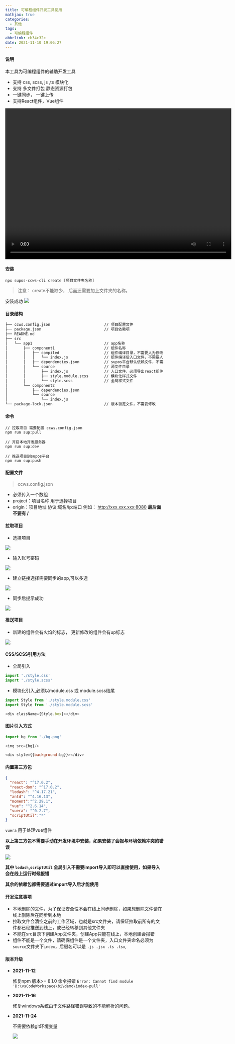 ```yaml
---
title: 可编程组件开发工具使用
mathjax: true
categories:
  - 其他
tags:
  - 可编程组件
abbrlink: cb34c32c
date: 2021-11-10 19:06:27
---
```


#### 说明

本工具为可编程组件的辅助开发工具

+ 支持 css, scss, js ,ts 模块化
+ 支持 多文件打包 静态资源打包
+ 一键同步， 一键上传
+ 支持React组件，Vue组件

<video  width="720" height="480" src="http://nextcloud.iftrue.club:37186/index.php/s/xJJ9C6oFJX6BDc6/download/2021-11-11%E5%8F%AF%E7%BC%96%E7%A8%8B%E7%BB%84%E4%BB%B6%E5%BC%80%E5%8F%91%E5%B7%A5%E5%85%B7%E5%88%86%E4%BA%AB.mp4" controls >
  <source src="http://nextcloud.iftrue.club:37186/index.php/s/xJJ9C6oFJX6BDc6/download/2021-11-11%E5%8F%AF%E7%BC%96%E7%A8%8B%E7%BB%84%E4%BB%B6%E5%BC%80%E5%8F%91%E5%B7%A5%E5%85%B7%E5%88%86%E4%BA%AB.mp4" type="video/mp4">
</video>

#### 安装

```
npx supos-ccws-cli create [项目文件夹名称]
```

> 注意： create不能缺少， 后面还需要加上文件夹的名称。

安装成功 ![](0001.png)


#### 目录结构

```bash
├── ccws.config.json                        // 项目配置文件
├── package.json                            // 项目依赖项
├── README.md
├── src
│   └── app1                                // app名称
│       ├── component1                      // 组件名称
│       │   ├── compiled                    // 组件编译目录，不需要人为修改
│       │   │   └── index.js                // 组件编译后入口文件，不需要人为修改
│       │   ├── dependencies.json           // supos平台默认依赖文件，不需要人为修改
│       │   └── source                      // 源文件目录
│       │       ├── index.js                // 入口文件，必须导出react组件，名称必须为index.[ext]
│       │       ├── style.module.scss       // 模块化样式文件
│       │       └── style.scss              // 全局样式文件
│       └── component2
│           ├── dependencies.json
│           └── source
│               └── index.js
└── package-lock.json                       // 版本锁定文件，不需要修改
```

#### 命令

```
// 拉取项目 需要配置 ccws.config.json
npm run sup:pull

// 开启本地开发服务器
npm run sup:dev

// 推送项目到supos平台
npm run sup:push
```

#### 配置文件

> ccws.config.json

+ 必须传入一个数组
+ project：项目名称 用于选择项目
+ origin：项目地址 协议:域名/ip:端口    例如： http://xxx.xxx.xxx:8080 **最后面不要有 /**

#### 拉取项目

+ 选择项目

![](0002.png)

+ 输入账号密码

![](0003.png)

+ 建立链接选择需要同步的app,可以多选

![](0004.png)

+ 同步后提示成功

![](0005.png)


#### 推送项目

+ 新建的组件会有火焰的标志， 更新修改的组件会有up标志

![](0006.png)

#### CSS/SCSS引用方法

+ 全局引入

```javascript
import './style.css'
import './style.scss'
```

+ 模块化引入,必须以module.css 或 module.scss结尾

```javascript
import Style from './style.module.css'
import Style from './style.module.scss'

<div className={Style.box}></div>
```

#### 图片引入方式

```javascript
import bg from './bg.png'

<img src={bg}/>

<div style={{background:bg}}></div>
```

#### 内置第三方包

``` json
{
  "react": "^17.0.2",
  "react-dom": "^17.0.2",
  "lodash": "^4.17.21",
  "antd": "^4.16.13",
  "moment":"^2.29.1",
  "vue": "^2.6.14",
  "vuera": "^0.2.7",
  "scriptUtil":"*"
}

```

`vuera` 用于处理vue组件

**以上第三方包不需要手动在开发环境中安装，如果安装了会报与环境依赖冲突的错误**

![](0007.png)

**其中 `lodash`,`scriptUtil` 全局引入不需要import导入即可以直接使用，如果导入会在线上运行时候报错**

**其余的依赖包都需要通过import导入后才能使用**


#### 开发注意事项

+ 本地删除的文件，为了保证安全性不会在线上同步删除，如果想删除文件请在线上删除后在同步到本地
+ 拉取文件会清空之前的工作区域，也就是src文件夹，请保证拉取前所有的文件都已经推送到线上，或已经转移到其他文件夹
+ 不能在src目录下创建App文件夹，创建App只能在线上，本地创建会报错
+ 组件不能是一个文件，请确保组件是一个文件夹，入口文件夹命名必须为 `source`文件夹下`index`，后缀名可以是 `.js .jsx .ts .tsx`,

#### 版本升级

+ **2021-11-12** 

  修复npm 版本>= 8.1.0 命令报错 `Error: Cannot find module 'D:\vsCodeWorkspace\bi\demo\index-pull'`

+ **2021-11-16** 

  修复windows系统由于文件路径错误导致的不能解析的问题。

+ **2021-11-24**

  不需要依赖git环境变量

  ![](0008.png)